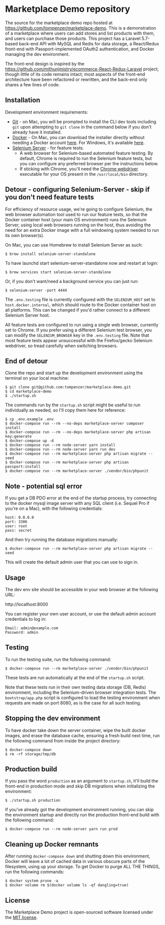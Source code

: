 # Marketplace Demo repository

The source for the marketplace demo repo hosted at
https://github.com/tompenzer/marketplace-demo. This is a demonstration of a
marketplace where users can add stores and list products with them, and users
can purchase those products. This project has a Laravel 5.7-based back-end
API with MySQL and Redis for data storage, a React/Redux front-end with
Passport-implemented OAuth2 authentication, and Docker managing the dev
environment.

The front-end design is inspired by the
https://github.com/mithunjmistry/ecommerce-React-Redux-Laravel project, though
little of its code remains intact; most aspects of the front-end architecture
have been refactored or rewritten, and the back-end only shares a few lines of
code.


## Installation

Development environment requirements:
- [Git](https://git-scm.com/) - on Mac, you will be prompted to install the CLI
dev tools including `git` upon attempting to `git clone` in the command below if
you don't already have it installed.
- [Docker](https://store.docker.com/search?offering=community&type=edition) - On
Mac, you can download the installer directly without needing a Docker account
[here](https://download.docker.com/mac/stable/Docker.dmg). For Windows, it's
available [here](https://download.docker.com/win/stable/Docker%20for%20Windows%20Installer.exe).
- [Selenium Server](https://docs.seleniumhq.org/download/) - for feature tests.
    - A web browser for Selenium-based automated feature testing. By default,
    Chrome is required to run the Selenium feature tests, but you can configure
    any preferred browser per the instructions below.
    - If sticking with Chrome, you'll need the
    [Chrome webdriver](https://sites.google.com/a/chromium.org/chromedriver/downloads)
    executable for your OS present in the `/usr/local/bin` directory.

## Detour - configuring Selenium-Server - skip if you don't need feature tests

For efficiency of resource usage, we're going to configure Selenium, the web
browser automation tool used to run our feature tests, so that the Docker
container host (your main OS environment) runs the Selenium Server, using local
web browsers running on the host, thus avoiding the need for an extra Docker
image with a full windowing system needed to run its own browser(s).

On Mac, you can use Homebrew to install Selenium Server as such:
```
$ brew install selenium-server-standalone
```
To have launchd start selenium-server-standalone now and restart at login:
```
$ brew services start selenium-server-standalone
```
Or, if you don't want/need a background service you can just run:
```
$ selenium-server -port 4444
```

The `.env.testing` file is currently configured with the `SELENIUM_HOST` set to
`host.docker.internal`, which should route to the Docker container host on all
platforms. This can be changed if you'd rather connect to a different Selenium
Server host.

All feature tests are configured to run using a single web browser, currently
set to Chrome. If you prefer using a different Selenium test browser, you can
modify the `SELENIUM_BROWSER` key in the `.env.testing` file. Note that most
feature tests appear unsuccessful with the Firefox/gecko Selenium webdriver,
so tread carefully when switching browsers.

## End of detour

Clone the repo and start up the development environment using the terminal on
your local machine:
```
$ git clone git@github.com:tompenzer/marketplace-demo.git
$ cd marketplace-demo
$ ./startup.sh
```

The commands run by the `startup.sh` script might be useful to run individually
as needed, so I'll copy them here for reference:
```
$ cp .env.example .env
$ docker-compose run --rm --no-deps marketplace-server composer install
$ docker-compose run --rm --no-deps marketplace-server php artisan key:generate
$ docker-compose up -d
$ docker-compose run --rm node-server yarn install
$ docker-compose run --rm node-server yarn run dev
$ docker-compose run --rm marketplace-server php artisan migrate --seed
$ docker-compose run --rm marketplace-server php artisan passport:install
$ docker-compose run --rm marketplace-server ./vendor/bin/phpunit
```

## Note - potential sql error
If you get a DB PDO error at the end of the startup process, try connecting to
the docker mysql image server with any SQL client (i.e. Sequel Pro if you're on
a Mac), with the following credentials:
```
host: 0.0.0.0
port: 3306
user: root
pass: secret
```

And then try running the database migrations manually:
```
$ docker-compose run --rm marketplace-server php artisan migrate --seed
```

This will create the default admin user that you can use to sign in.


## Usage

The dev env site should be accessible in your web browser at the following URL:

http://localhost:8000

You can register your own user account, or use the default admin account
credentials to log in:
```
Email: admin@example.com
Password: admin
```


## Testing

To run the testing suite, run the following command:
```
$ docker-compose run --rm marketplace-server ./vendor/bin/phpunit
```
These tests are run automatically at the end of the `startup.sh` script.

Note that these tests run in their own testing data storage (DB, Redis)
environment, including the Selenium-driven browser integration tests. The
`bootstrap/app.php` script is configured to load the testing environment when
requests are made on port 8080, as is the case for all such testing.


## Stopping the dev environment

To have docker take down the server container, wipe the built docker images, and
erase the database cache, ensuring a fresh build next time, run the following
command from inside the project directory:
```
$ docker-compose down
$ rm -rf storage/tmp/db
```


## Production build

If you pass the word `production` as an argument to `startup.sh`, it'll build
the front-end in production mode and skip DB migrations when initializing the
environment:
```
$ ./startup.sh production
```

If you've already got the development environment running, you can skip the
environment startup and directly run the production front-end build with the
following command:
```
$ docker-compose run --rm node-server yarn run prod
```


## Cleaning up Docker remnants

After running `docker-compose down` and shutting down this environment, Docker
will leave a lot of cached data in various obscure parts of the filesystem,
using up your storage. To get Docker to purge ALL THE THINGS, run the following
commands:
```
$ docker system prune -a
$ docker volume rm $(docker volume ls -qf dangling=true)
```


## License

The Marketplace Demo project is open-sourced software licensed under the
[MIT license](https://opensource.org/licenses/MIT).
